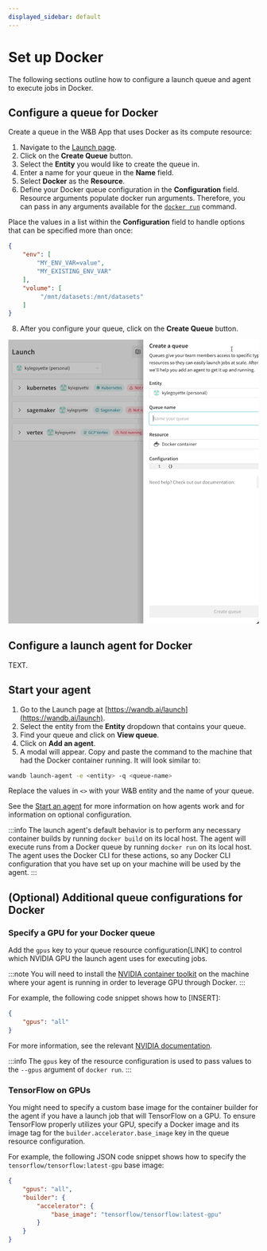 ```yaml
---
displayed_sidebar: default
---
```


# Set up Docker
The following sections outline how to configure a launch queue and agent to execute jobs in Docker. 

## Configure a queue for Docker

Create a queue in the W&B App that uses Docker as its compute resource:

1. Navigate to the [Launch page](https://wandb.ai/launch).
3. Click on the **Create Queue** button.
4. Select the **Entity** you would like to create the queue in.
5. Enter a name for your queue in the **Name** field.
6. Select **Docker** as the **Resource**. 
7. Define your Docker queue configuration in the **Configuration** field. Resource arguments populate docker run arguments. Therefore, you can pass in any arguments available for the [`docker run`](https://docs.docker.com/engine/reference/commandline/run/) command. 


Place the values in a list within the **Configuration** field to handle options that can be specified more than once:

```json
{
    "env": [
        "MY_ENV_VAR=value",
        "MY_EXISTING_ENV_VAR"
    ],
    "volume": [
         "/mnt/datasets:/mnt/datasets"
    ]
}
```





8. After you configure your queue, click on the **Create Queue** button.

![](/images/launch/create-queue.gif)


## Configure a launch agent for Docker
TEXT.


## Start your agent
1. Go to the Launch page at [https://wandb.ai/launch](https://wandb.ai/launch). 
2. Select the entity from the **Entity** dropdown that contains your queue.
3. Find your queue and click on **View queue**.
4. Click on **Add an agent**. 
5. A modal will appear. Copy and paste the command to the machine that had the Docker container running. It will look similar to:

```bash
wandb launch-agent -e <entity> -q <queue-name>
```

Replace the values in `<>` with your W&B entity and the name of your queue.

See the [Start an agent](./run-agent.md) for more information on how agents work and for information on optional configuration.

:::info
The launch agent's default behavior is to perform any necessary container builds by running `docker build` on its local host. The agent will execute runs from a Docker queue by running `docker run` on its local host. The agent uses the Docker CLI for these actions, so any Docker CLI configuration that you have set up on your machine will be used by the agent.
:::


## (Optional) Additional queue configurations for Docker

### Specify a GPU for your Docker queue
Add the `gpus` key to your queue resource configuration[LINK] to control which NVIDIA GPU the launch agent uses for executing jobs.

:::note
You will need to install the [NVIDIA container toolkit](https://docs.nvidia.com/datacenter/cloud-native/container-toolkit/install-guide.html) on the machine where your agent is running in order to leverage GPU through Docker.
:::


For example, the following code snippet shows how to [INSERT]:

```json
{
    "gpus": "all"
}
```

For more information, see the relevant [NVIDIA documentation](https://docs.nvidia.com/datacenter/cloud-native/container-toolkit/user-guide.html#gpu-enumeration).

:::info
The `gpus` key of the resource configuration is used to pass values to the `--gpus` argument of `docker run`.
:::


<!-- TODO: put this in a technical FAQ or in the queue docs -->
### TensorFlow on GPUs

You might need to specify a custom base image for the container builder for the agent if you have a launch job that will TensorFlow on a GPU. To ensure TensorFlow properly utilizes your GPU, specify a Docker image and its image tag for the `builder.accelerator.base_image` key in the queue resource configuration. 

For example, the following JSON code snippet shows how to specify the  `tensorflow/tensorflow:latest-gpu` base image:

```json
{
    "gpus": "all",
    "builder": {
        "accelerator": {
            "base_image": "tensorflow/tensorflow:latest-gpu"
        }
    }
}
```